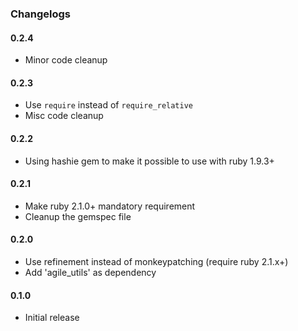 ### Changelogs

#### 0.2.4

- Minor code cleanup

#### 0.2.3

- Use `require` instead of `require_relative`
- Misc code cleanup

#### 0.2.2

- Using hashie gem to make it possible to use with ruby 1.9.3+

#### 0.2.1

- Make ruby 2.1.0+ mandatory requirement
- Cleanup the gemspec file

#### 0.2.0

- Use refinement instead of monkeypatching (require ruby 2.1.x+)
- Add 'agile_utils' as dependency

#### 0.1.0

- Initial release
